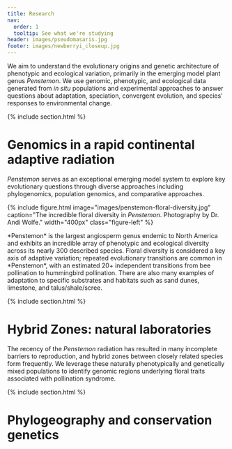 ```yaml
---
title: Research
nav:
  order: 1
  tooltip: See what we're studying
header: images/pseudomasaris.jpg
footer: images/newberryi_closeup.jpg
---
```


[//]: # (Top section. Spruce this up with Icons, images, etc.)

We aim to understand the evolutionary origins and genetic architecture of phenotypic and ecological variation, primarily in the emerging model plant genus *Penstemon*. We use genomic, phenotypic, and ecological data generated from *in situ* populations and experimental approaches to answer questions about adaptation, speciation, convergent evolution, and species' responses to environmental change.


[//]: # (Adaptive radiation section)

{% include section.html %}

# Genomics in a rapid continental adaptive radiation

*Penstemon* serves as an exceptional emerging model system to explore key evolutionary questions through diverse approaches including phylogenomics, population genomics, and comparative approaches.

<div class="research-content">

  {% include figure.html image="images/penstemon-floral-diversity.jpg" caption="The incredible floral diversity in *Penstemon*. Photography by Dr. Andi Wolfe." width="400px" class="figure-left" %}

  <p>*Penstemon* is the largest angiosperm genus endemic to North America and exhibits an incredible array of phenotypic and ecological diversity across its nearly 300 described species. Floral diversity is considered a key axis of adaptive variation; repeated evolutionary transitions are common in *Penstemon*, with an estimated 20+ independent transitions from bee pollination to hummingbird pollination. There are also many examples of adaptation to specific substrates and habitats such as sand dunes, limestone, and talus/shale/scree.</p>

</div>






[//]: # (Hybrid Zones section)
{% include section.html %}

# Hybrid Zones: natural laboratories

The recency of the *Penstemon* radiation has resulted in many incomplete barriers to reproduction, and hybrid zones between closely related species form frequently. We leverage these naturally phenotypically and genetically mixed populations to identify genomic regions underlying floral traits associated with pollination syndrome.








{% include section.html %}

# Phylogeography and conservation genetics

